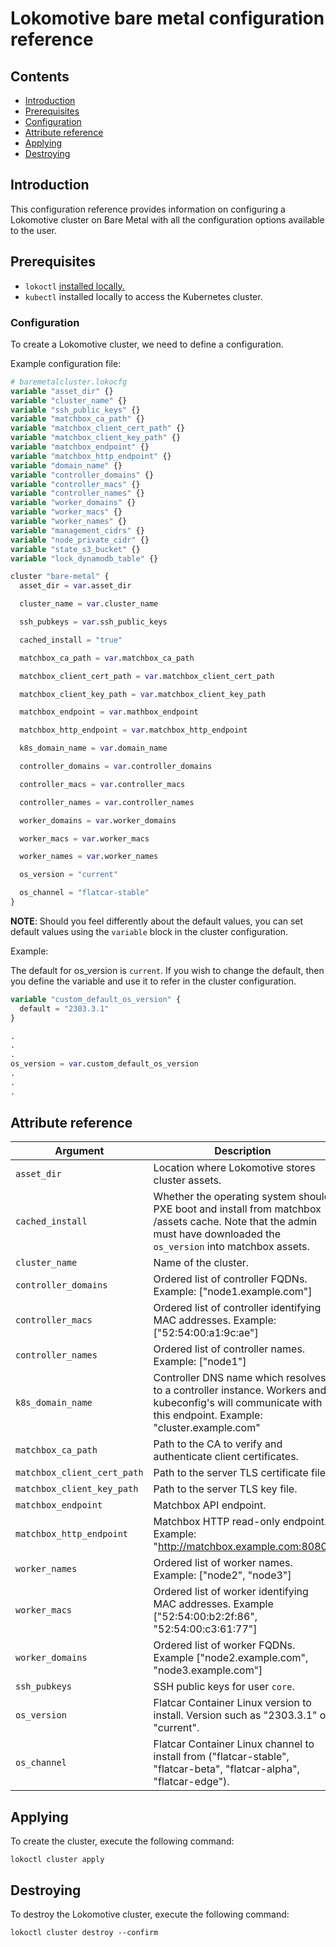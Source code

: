 # Lokomotive bare metal configuration reference

## Contents

* [Introduction](#introduction)
* [Prerequisites](#prerequisites)
* [Configuration](#configuration)
* [Attribute reference](#attribute-reference)
* [Applying](#applying)
* [Destroying](#destroying)

## Introduction

This configuration reference provides information on configuring a Lokomotive cluster on Bare Metal with all
the configuration options available to the user.

## Prerequisites

* `lokoctl` [installed locally.](../../installer/lokoctl.md)
* `kubectl` installed locally to access the Kubernetes cluster.

### Configuration

To create a Lokomotive cluster, we need to define a configuration.

Example configuration file:

```tf
# baremetalcluster.lokocfg
variable "asset_dir" {}
variable "cluster_name" {}
variable "ssh_public_keys" {}
variable "matchbox_ca_path" {}
variable "matchbox_client_cert_path" {}
variable "matchbox_client_key_path" {}
variable "matchbox_endpoint" {}
variable "matchbox_http_endpoint" {}
variable "domain_name" {}
variable "controller_domains" {}
variable "controller_macs" {}
variable "controller_names" {}
variable "worker_domains" {}
variable "worker_macs" {}
variable "worker_names" {}
variable "management_cidrs" {}
variable "node_private_cidr" {}
variable "state_s3_bucket" {}
variable "lock_dynamodb_table" {}

cluster "bare-metal" {
  asset_dir = var.asset_dir

  cluster_name = var.cluster_name

  ssh_pubkeys = var.ssh_public_keys

  cached_install = "true"

  matchbox_ca_path = var.matchbox_ca_path

  matchbox_client_cert_path = var.matchbox_client_cert_path

  matchbox_client_key_path = var.matchbox_client_key_path

  matchbox_endpoint = var.mathbox_endpoint

  matchbox_http_endpoint = var.matchbox_http_endpoint

  k8s_domain_name = var.domain_name

  controller_domains = var.controller_domains

  controller_macs = var.controller_macs

  controller_names = var.controller_names

  worker_domains = var.worker_domains

  worker_macs = var.worker_macs

  worker_names = var.worker_names

  os_version = "current"

  os_channel = "flatcar-stable"
}
```

**NOTE**: Should you feel differently about the default values, you can set default values using the `variable`
block in the cluster configuration.

Example:

The default for os_version is `current`. If you wish to change the default, then you
define the variable  and use it to refer in the cluster configuration.

```tf
variable "custom_default_os_version" {
  default = "2303.3.1"
}

.
.
.
os_version = var.custom_default_os_version
.
.
.

```

## Attribute reference

| Argument                    | Description                                                                                                                                                           | Default          | Required |
|-----------------------------|-----------------------------------------------------------------------------------------------------------------------------------------------------------------------|:----------------:|:--------:|
| `asset_dir`                 | Location where Lokomotive stores cluster assets.                                                                                                                      | -                | true     |
| `cached_install`            | Whether the operating system should PXE boot and install from matchbox /assets cache. Note that the admin must have downloaded the `os_version` into matchbox assets. | "false"          | false    |
| `cluster_name`              | Name of the cluster.                                                                                                                                                  | -                | true     |
| `controller_domains`        | Ordered list of controller FQDNs. Example: ["node1.example.com"]                                                                                                      | -                | true     |
| `controller_macs`           | Ordered list of controller identifying MAC addresses. Example: ["52:54:00:a1:9c:ae"]                                                                                  | -                | true     |
| `controller_names`          | Ordered list of controller names. Example: ["node1"]                                                                                                                  | -                | true     |
| `k8s_domain_name`           | Controller DNS name which resolves to a controller instance. Workers and kubeconfig's will communicate with this endpoint. Example: "cluster.example.com"             | -                | true     |
| `matchbox_ca_path`          | Path to the CA to verify and authenticate client certificates.                                                                                                        | -                | true     |
| `matchbox_client_cert_path` | Path to the server TLS certificate file.                                                                                                                              | -                | true     |
| `matchbox_client_key_path`  | Path to the server TLS key file.                                                                                                                                      | -                | true     |
| `matchbox_endpoint`         | Matchbox API endpoint.                                                                                                                                                | -                | true     |
| `matchbox_http_endpoint`    | Matchbox HTTP read-only endpoint. Example: "http://matchbox.example.com:8080"                                                                                         | -                | true     |
| `worker_names`              | Ordered list of worker names. Example: ["node2", "node3"]                                                                                                             | -                | true     |
| `worker_macs`               | Ordered list of worker identifying MAC addresses. Example ["52:54:00:b2:2f:86", "52:54:00:c3:61:77"]                                                                  | -                | true     |
| `worker_domains`            | Ordered list of worker FQDNs. Example ["node2.example.com", "node3.example.com"]                                                                                      | -                | true     |
| `ssh_pubkeys`               | SSH public keys for user `core`.                                                                                                                                      | -                | true     |
| `os_version`                | Flatcar Container Linux version to install. Version such as "2303.3.1" or "current".                                                                                  | "current"        | false    |
| `os_channel`                | Flatcar Container Linux channel to install from ("flatcar-stable", "flatcar-beta", "flatcar-alpha", "flatcar-edge").                                                  | "flatcar-stable" | false    |

## Applying

To create the cluster, execute the following command:

```console
lokoctl cluster apply
```

## Destroying

To destroy the Lokomotive cluster, execute the following command:

```console
lokoctl cluster destroy --confirm
```
